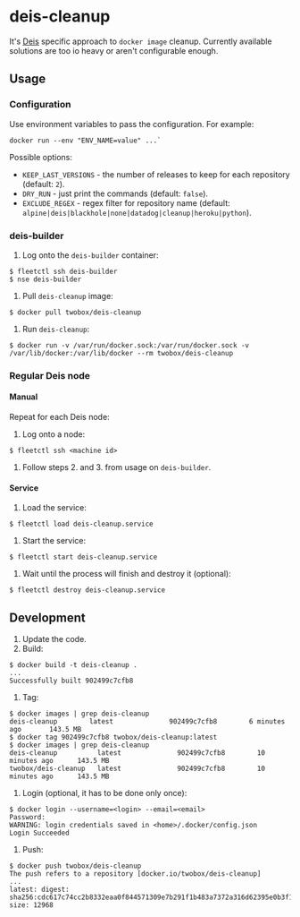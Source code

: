 # deis-cleanup
It's [Deis](https://github.com/deis/deis/) specific approach to `docker image`
cleanup. Currently available solutions are too io heavy or aren't configurable
enough.

## Usage
### Configuration
Use environment variables to pass the configuration. For example:
```
docker run --env "ENV_NAME=value" ...`
```

Possible options:

- `KEEP_LAST_VERSIONS` - the number of releases to keep for each repository (default: `2`).
- `DRY_RUN` - just print the commands (default: `false`).
- `EXCLUDE_REGEX` - regex filter for repository name (default: `alpine|deis|blackhole|none|datadog|cleanup|heroku|python`).

### deis-builder

1. Log onto the `deis-builder` container:

  ```
  $ fleetctl ssh deis-builder
  $ nse deis-builder
  ```
1. Pull `deis-cleanup` image:

  ```
  $ docker pull twobox/deis-cleanup
  ```
1. Run `deis-cleanup`:

  ```
  $ docker run -v /var/run/docker.sock:/var/run/docker.sock -v /var/lib/docker:/var/lib/docker --rm twobox/deis-cleanup
  ```

### Regular Deis node
#### Manual

Repeat for each Deis node:

1. Log onto a node:

  ```
  $ fleetctl ssh <machine id>
  ```
1. Follow steps 2. and 3. from usage on `deis-builder`.

#### Service

1. Load the service:

  ```
  $ fleetctl load deis-cleanup.service
  ```
1. Start the service:

  ```
  $ fleetctl start deis-cleanup.service
  ```
1. Wait until the process will finish and destroy it (optional):

  ```
  $ fleetctl destroy deis-cleanup.service
  ```

## Development

1. Update the code.
1. Build:

  ```
  $ docker build -t deis-cleanup .
  ...
  Successfully built 902499c7cfb8
  ```
1. Tag:

  ```
  $ docker images | grep deis-cleanup
  deis-cleanup        latest              902499c7cfb8        6 minutes ago       143.5 MB
  $ docker tag 902499c7cfb8 twobox/deis-cleanup:latest
  $ docker images | grep deis-cleanup
  deis-cleanup          latest              902499c7cfb8        10 minutes ago      143.5 MB
  twobox/deis-cleanup   latest              902499c7cfb8        10 minutes ago      143.5 MB
  ```
1. Login (optional, it has to be done only once):

  ```
  $ docker login --username=<login> --email=<email>
  Password:
  WARNING: login credentials saved in <home>/.docker/config.json
  Login Succeeded
  ```
1. Push:

  ```
  $ docker push twobox/deis-cleanup
  The push refers to a repository [docker.io/twobox/deis-cleanup]
  ...
  latest: digest: sha256:cdc617c74cc2b8332eaa0f844571309e7b291f1b483a7372a316d62395e0b3f1 size: 12968
  ```
